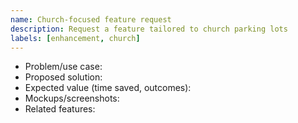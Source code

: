```yaml
---
name: Church-focused feature request
description: Request a feature tailored to church parking lots
labels: [enhancement, church]
---
```


- Problem/use case:
- Proposed solution:
- Expected value (time saved, outcomes):
- Mockups/screenshots:
- Related features:

